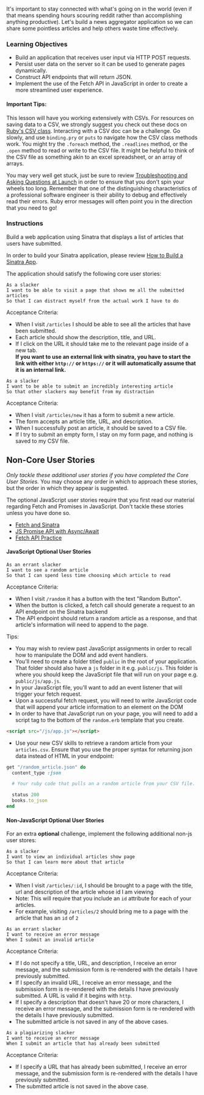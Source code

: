 It's important to stay connected with what's going on in the world (even if that means spending hours scouring reddit rather than accomplishing anything productive). Let's build a news aggregator application so we can share some pointless articles and help others waste time effectively.

### Learning Objectives

* Build an application that receives user input via HTTP POST requests.
* Persist user data on the server so it can be used to generate pages dynamically.
* Construct API endpoints that will return JSON.
* Implement the use of the Fetch API in JavaScript in order to create a more streamlined user experience.

#### Important Tips:

This lesson will have you working extensively with CSVs. For resources on saving data to a CSV, we strongly suggest you check out these docs on [Ruby's CSV class](https://docs.ruby-lang.org/en/2.1.0/CSV.html). Interacting with a CSV doc can be a challenge. Go slowly, and use `binding.pry` or `puts` to navigate how the CSV class methods work. You might try the `.foreach` method, the `.readlines` method, or the `.open` method to read or write to the CSV file. It might be helpful to think of the CSV file as something akin to an excel spreadsheet, or an array of arrays.

You may very well get stuck, just be sure to review [Troubleshooting and Asking Questions at Launch](https://learn.launchacademy.com/lessons/asking-questions-at-launch)
in order to ensure that you don't spin your wheels too long. Remember that one of the distinguishing characteristics of a professional software engineer is their ability to debug and effectively read their errors. Ruby error messages will often point you in the direction that you need to go!

### Instructions

Build a web application using Sinatra that displays a list of articles that users have submitted.

In order to build your Sinatra application, please review [How to Build a Sinatra App](https://learn.launchacademy.com/lessons/how-to-build-a-sinatra-app).

The application should satisfy the following core user stories:

```no-highlight
As a slacker
I want to be able to visit a page that shows me all the submitted articles
So that I can distract myself from the actual work I have to do
```

Acceptance Criteria:

* When I visit `/articles` I should be able to see all the articles that have been submitted.
* Each article should show the description, title, and URL.
* If I click on the URL it should take me to the relevant page inside of a new tab.  
**If you want to use an external link with sinatra, you have to start the link with either `http://` or `https://` or it will automatically assume that it is an internal link.**

```no-highlight
As a slacker
I want to be able to submit an incredibly interesting article
So that other slackers may benefit from my distraction
```

Acceptance Criteria:

* When I visit `/articles/new` it has a form to submit a new article.
* The form accepts an article title, URL, and description.
* When I successfully post an article, it should be saved to a CSV file.
* If I try to submit an empty form, I stay on my form page, and nothing is saved to my CSV file.

## Non-Core User Stories

_Only tackle these additional user stories if you have completed the Core User Stories._ You may choose any order in which to approach these stories, but the order in which they appear is suggested.

The optional JavaScript user stories require that you first
read our material regarding Fetch and Promises in JavaScript. Don't tackle these stories unless you have done so.

* [Fetch and Sinatra](https://learn.launchacademy.com/lessons/fetch-and-sinatra-with-async-await)
* [JS Promise API with Async/Await](https://learn.launchacademy.com/lessons/javascript-promise-api-async-await)
* [Fetch API Practice](https://learn.launchacademy.com/lessons/fetch-api-practice)

#### JavaScript Optional User Stories

```no-highlight
As an errant slacker
I want to see a random article
So that I can spend less time choosing which article to read
```

Acceptance Criteria:

* When I visit `/random` it has a button with the text "Random Button".
* When the button is clicked, a fetch call should generate a request to an API endpoint on the Sinatra backend
* The API endpoint should return a random article as a response, and that article's information will need to append to the page.

Tips:
* You may wish to review past JavaScript assignments in order to recall how to manipulate the DOM and add event handlers.
* You'll need to create a folder titled `public` in the root of your application. That folder should also have a `js` folder in it e.g. `public/js`. This folder is where you should keep the JavaScript file that will run on your page e.g. `public/js/app.js`.
* In your JavaScript file, you'll want to add an event listener that will trigger your fetch request.
* Upon a successful fetch request, you will need to write JavaScript code that will append your article information to an element on the DOM
* In order to have that JavaScript run on your page, you will need to add a script tag to the bottom of the `random.erb` template that you create.

```html
<script src="/js/app.js"></script>
```

* Use your new CSV skills to retrieve a random article from your `articles.csv`. Ensure that you use the proper syntax for returning json data instead of HTML in your endpoint:

```ruby
get "/random_article.json" do
  content_type :json

  # Your ruby code that pulls an a random article from your CSV file.

  status 200
  books.to_json
end
```

#### Non-JavaScript Optional User Stories

For an extra **optional** challenge, implement the following additional non-js user stores:

```no-highlight
As a slacker
I want to view an individual articles show page
So that I can learn more about that article
```

Acceptance Criteria:

* When I visit `/articles/:id`, I should be brought to a page with the title, url and description of the article whose id I am viewing
* Note: This will require that you include an `id` attribute for each of your articles.
* For example, visiting `/articles/2` should bring me to a page with the article that has an `id` of `2`

```no-highlight
As an errant slacker
I want to receive an error message
When I submit an invalid article
```

Acceptance Criteria:

* If I do not specify a title, URL, and description, I receive an error message, and the submission form is re-rendered with the details I have previously submitted.
* If I specify an invalid URL, I receive an error message, and the submission form is re-rendered with the details I have previously submitted. A URL is valid if it begins with `http`.
* If I specify a description that doesn't have 20 or more characters, I receive an error message, and the submission form is re-rendered with the details I have previously submitted.
* The submitted article is not saved in any of the above cases.

```no-highlight
As a plagiarizing slacker
I want to receive an error message
When I submit an article that has already been submitted
```

Acceptance Criteria:

* If I specify a URL that has already been submitted, I receive an error message, and the submission form is re-rendered with the details I have previously submitted.
* The submitted article is not saved in the above case.
